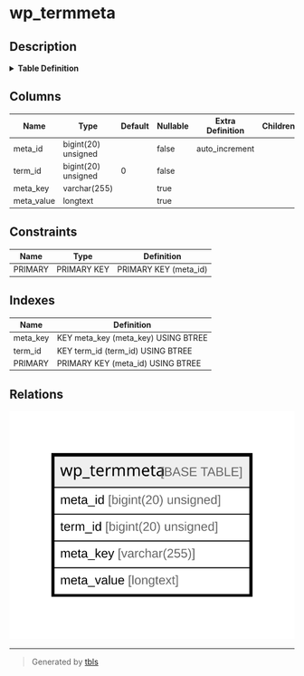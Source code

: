 # wp_termmeta

## Description

<details>
<summary><strong>Table Definition</strong></summary>

```sql
CREATE TABLE `wp_termmeta` (
  `meta_id` bigint(20) unsigned NOT NULL AUTO_INCREMENT,
  `term_id` bigint(20) unsigned NOT NULL DEFAULT '0',
  `meta_key` varchar(255) COLLATE utf8mb4_unicode_520_ci DEFAULT NULL,
  `meta_value` longtext COLLATE utf8mb4_unicode_520_ci,
  PRIMARY KEY (`meta_id`),
  KEY `term_id` (`term_id`),
  KEY `meta_key` (`meta_key`(191))
) ENGINE=InnoDB DEFAULT CHARSET=utf8mb4 COLLATE=utf8mb4_unicode_520_ci
```

</details>

## Columns

| Name | Type | Default | Nullable | Extra Definition | Children | Parents | Comment |
| ---- | ---- | ------- | -------- | --------------- | -------- | ------- | ------- |
| meta_id | bigint(20) unsigned |  | false | auto_increment |  |  |  |
| term_id | bigint(20) unsigned | 0 | false |  |  |  |  |
| meta_key | varchar(255) |  | true |  |  |  |  |
| meta_value | longtext |  | true |  |  |  |  |

## Constraints

| Name | Type | Definition |
| ---- | ---- | ---------- |
| PRIMARY | PRIMARY KEY | PRIMARY KEY (meta_id) |

## Indexes

| Name | Definition |
| ---- | ---------- |
| meta_key | KEY meta_key (meta_key) USING BTREE |
| term_id | KEY term_id (term_id) USING BTREE |
| PRIMARY | PRIMARY KEY (meta_id) USING BTREE |

## Relations

![er](wp_termmeta.svg)

---

> Generated by [tbls](https://github.com/k1LoW/tbls)
